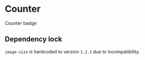 # Counter

Counter badge

## Dependency lock

`image-size` is hardcoded to version `1.2.1` due to incompatibility.
